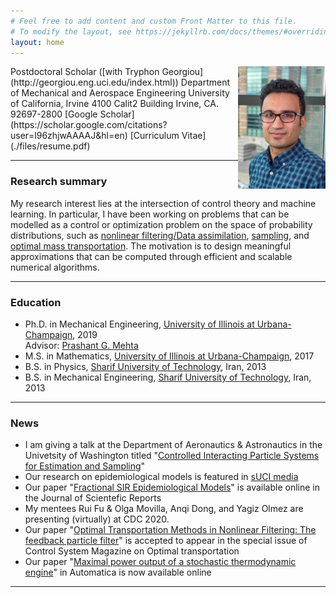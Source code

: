 ```yaml
---
# Feel free to add content and custom Front Matter to this file.
# To modify the layout, see https://jekyllrb.com/docs/themes/#overriding-theme-defaults
layout: home
---
```

<img style="float: right;"  src="./images/Amir.jpg" width="140"/>
Postdoctoral Scholar ([with Tryphon Georgiou](http://georgiou.eng.uci.edu/index.html))   
Department of Mechanical and Aerospace Engineering    
University of California, Irvine    
4100 Calit2 Building  
Irvine, CA. 92697-2800  
<amirhoseintghv@gmail.com>  
[Google Scholar](https://scholar.google.com/citations?user=l96zhjwAAAAJ&hl=en)  
[Curriculum Vitae](./files/resume.pdf)
<br />

---
### Research summary
My research interest lies at the intersection of control theory and machine learning. In particular, I have been working on problems that can be modelled as a control or optimization problem on the space of probability distributions, such as [nonlinear filtering/Data assimilation](./research/#FPF), [sampling](./research/#SM), and [optimal mass transportation](./research/#OT). The motivation is to design meaningful approximations that can be computed through efficient and scalable numerical algorithms. 

---
### Education
- Ph.D. in Mechanical Engineering, [University of Illinois at Urbana-Champaign](https://illinois.edu/), 2019    
Advisor: [Prashant G. Mehta](http://mehta.mechse.illinois.edu/)
- M.S. in Mathematics, [University of Illinois at Urbana-Champaign](https://illinois.edu/), 2017
- B.S. in Physics, [Sharif University of Technology](http://www.sharif.ir/web/en/), Iran, 2013  
- B.S. in  Mechanical Engineering, [Sharif University of Technology](http://www.sharif.ir/web/en/), Iran, 2013  

----
### News
- I am giving a talk at the Department of Aeronautics & Astronautics in the Univetsity of Washington titled "[Controlled Interacting Particle Systems for Estimation and Sampling](https://www.aa.washington.edu/calendar?trumbaEmbed=view%3Devent%26eventid%3D150826732)"   
- Our research on epidemiological models is featured in [sUCI media](https://news.uci.edu/2020/12/08/uci-led-study-offers-new-approach-for-more-accurate-epidemic-modeling/) 
- Our paper "[Fractional SIR Epidemiological Models](https://doi.org/10.1038/s41598-020-77849-7)" is available online in the Journal of Scientefic Reports 
- My mentees Rui Fu & Olga Movilla, Anqi Dong, and Yagiz Olmez are presenting (virtually) at CDC 2020.         
- Our paper "[Optimal Transportation Methods in Nonlinear Filtering: The feedback particle filter](https://arxiv.org/abs/2102.10712)" is accepted to appear in the special issue of Control System Magazine on Optimal transportation           
- Our paper "[Maximal power output of a stochastic thermodynamic engine](https://doi.org/10.1016/j.automatica.2020.109366)" in Automatica is now available online 

----